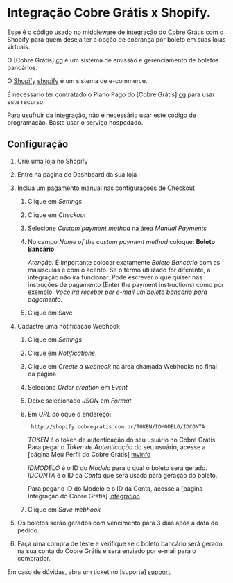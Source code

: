 # Integração Cobre Grátis x Shopify.

Esse é o código usado no middleware de integração do Cobre Grátis com o Shopify para quem deseja ter a opção de cobrança por boleto em suas lojas virtuais.

O [Cobre Grátis] [cg] é um sistema de emissão e gerenciamento de boletos bancários.

O [Shopify] [shopify] é um sistema de e-commerce.

É necessário ter contratado o Plano Pago do [Cobre Grátis] [cg] para usar este recurso.

Para usufruir da integração, não é necessário usar este código de programação. Basta usar o serviço hospedado.

## Configuração

1. Crie uma loja no Shopify

1. Entre na página de Dashboard da sua loja

1. Inclua um pagamento manual nas configurações de Checkout

	1. Clique em *Settings*

	1. Clique em *Checkout*

	1. Selecione *Custom payment method* na área *Manual Payments*

	1. No campo *Name of the custom payment method* coloque: **Boleto Bancário**

		*Atenção:* É importante colocar exatamente *Boleto Bancário* com as maiúsculas e com o acento.
		Se o termo utilizado for diferente, a integração não irá funcionar.
		Pode escrever o que quiser nas instruções de pagamento (Enter the payment instructions) como por exemplo:
		*Você irá receber por e-mail um boleto bancário para pagamento.*

	1. Clique em Save

1. Cadastre uma notificação Webhook

	1. Clique em *Settings*

	1. Clique em *Notifications*

	1. Clique em *Create a webhook* na área chamada Webhooks no final da página

	1. Seleciona *Order creation* em *Event*

	1. Deixe selecionado *JSON* em *Format*

	1. Em *URL* coloque o endereço:

			http://shopify.cobregratis.com.br/TOKEN/IDMODELO/IDCONTA

		*TOKEN* é o token de autenticação do seu usuário no Cobre Grátis.
		Para pegar o *Token de Autenticação* do seu usuário, acesse a [página Meu Perfil do Cobre Grátis] [myinfo]

		*IDMODELO* é o ID do *Modelo* para o qual o boleto será gerado.
		*IDCONTA* é o ID da *Conta* que será usada para geração do boleto.

		Para pegar o ID do Modelo e o ID da Conta, acesse a [página Integração do Cobre Grátis] [integration]

	1. Clique em *Save webhook*

1. Os boletos serão gerados com vencimento para 3 dias após a data do pedido.

1. Faça uma compra de teste e verifique se o boleto bancário será gerado na sua conta do Cobre Grátis e será enviado por e-mail para o comprador.

Em caso de dúvidas, abra um ticket no [suporte] [support].

  [cg]: http://cobregratis.com.br
  [shopify]: http://pt.shopify.com/?ref=cobregratis
  [integration]: https://app.cobregratis.com.br/integration
  [myinfo]: https://app.cobregratis.com.br/myinfo
  [support]: http://suporte.cobregratis.com.br